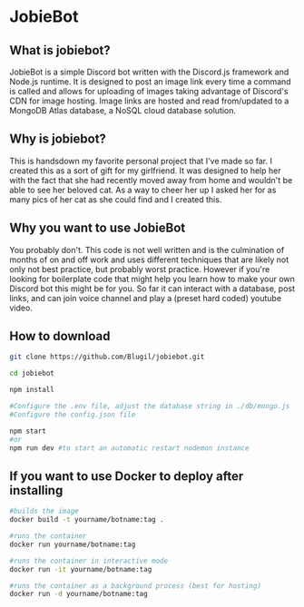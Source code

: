 # JobieBot

## What is jobiebot?

JobieBot is a simple Discord bot written with the Discord.js framework and Node.js runtime. It is designed to post an image link every time a command is called and allows for uploading of images taking advantage of Discord's CDN for image hosting. Image links are hosted and read from/updated to a MongoDB Atlas database, a NoSQL cloud database solution.

## Why is jobiebot?

This is handsdown my favorite personal project that I've made so far. I created this as a sort of gift for my girlfriend. It was designed to help her with the fact that she had recently moved away from home and wouldn't be able to see her beloved cat. As a way to cheer her up I asked her for as many pics of her cat as she could find and I created this.

## Why you want to use JobieBot

You probably don't. This code is not well written and is the culmination of months of on and off work and uses different techniques that are likely not only not best practice, but probably worst practice. However if you're looking for boilerplate code that might help you learn how to make your own Discord bot this might be for you. So far it can interact with a database, post links, and can join voice channel and play a (preset hard coded) youtube video.

## How to download

```Bash
git clone https://github.com/Blugil/jobiebot.git

cd jobiebot

npm install

#Configure the .env file, adjust the database string in ./db/mongo.js
#Configure the config.json file

npm start
#or
npm run dev #to start an automatic restart nodemon instance
```

## If you want to use Docker to deploy after installing

```Bash
#builds the image
docker build -t yourname/botname:tag .

#runs the container
docker run yourname/botname:tag

#runs the container in interactive mode
docker run -it yourname/botname:tag

#runs the container as a background process (best for hosting)
docker run -d yourname/botname:tag
